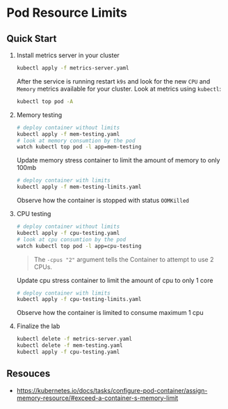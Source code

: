 # Pod Resource Limits

## Quick Start

1. Install metrics server in your cluster

    ```bash
    kubectl apply -f metrics-server.yaml
    ```

    After the service is running restart `k9s` and look for the new `CPU` and `Memory` metrics available for your cluster. Look at metrics using `kubectl`:

    ```bash
    kubectl top pod -A
    ```

2. Memory testing

    ```bash
    # deploy container without limits
    kubectl apply -f mem-testing.yaml
    # look at memory consumtion by the pod
    watch kubectl top pod -l app=mem-testing
    ```

    Update memory stress container to limit the amount of memory to only 100mb

    ```bash
    # deploy container with limits
    kubectl apply -f mem-testing-limits.yaml
    ```

    Observe how the container is stopped with status `OOMKilled`

3. CPU testing

    ```bash
    # deploy container without limits
    kubectl apply -f cpu-testing.yaml
    # look at cpu consumtion by the pod
    watch kubectl top pod -l app=cpu-testing
    ```

    > The `-cpus "2"` argument tells the Container to attempt to use 2 CPUs.

    Update cpu stress container to limit the amount of cpu to only 1 core

    ```bash
    # deploy container with limits
    kubectl apply -f cpu-testing-limits.yaml
    ```

    Observe how the container is limited to consume maximum 1 cpu

4. Finalize the lab

    ```bash
    kubectl delete -f metrics-server.yaml
    kubectl delete -f mem-testing.yaml
    kubectl apply -f cpu-testing.yaml
    ```

## Resouces

- <https://kubernetes.io/docs/tasks/configure-pod-container/assign-memory-resource/#exceed-a-container-s-memory-limit>
